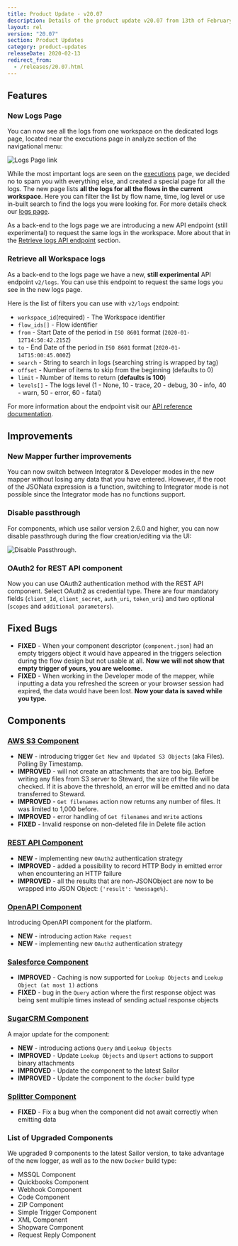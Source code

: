 ```yaml
---
title: Product Update - v20.07
description: Details of the product update v20.07 from 13th of February 2020.
layout: rel
version: "20.07"
section: Product Updates
category: product-updates
releaseDate: 2020-02-13
redirect_from:
  - /releases/20.07.html
---
```


## Features

### New Logs Page

You can now see all the logs from one workspace on the dedicated logs page,
located near the executions page in analyze section of the navigational menu:

![Logs Page link](/assets/img/RN/20.07/logs-page.png)

While the most important logs are seen on the [executions](/getting-started/executions)
page, we decided no to spam you with everything else, and created a special page
for all the logs. The new page lists **all the logs for all the flows in the current workspace**.
Here you can filter the list by flow name, time, log level or use in-built
search to find the logs you were looking for. For more details check our
[logs page](/getting-started/logs-page).

As a back-end to the logs page we are introducing a new API endpoint (still experimental)
to request the same logs in the workspace. More about that in the
[Retrieve logs API endpoint](#retrieve-all-workspace-logs) section.

### Retrieve all Workspace logs

As a back-end to the logs page we have a new, **still experimental** API endpoint `v2/logs`.
You can use this endpoint to request the same logs you see in the new logs page.

Here is the list of filters you can use with `v2/logs` endpoint:

*   `workspace_id`(required) -	The Workspace identifier
*   `flow_ids[]` - Flow identifier
*   `from` - Start Date of the period in `ISO 8601` format (`2020-01-12T14:50:42.215Z`)
*   `to` - End Date of the period in `ISO 8601` format (`2020-01-14T15:00:45.000Z`)
*   `search` - String to search in logs (searching string is wrapped by tag)
*   `offset` - Number of items to skip from the beginning (defaults to 0)
*   `limit`	- Number of items to return (**defaults is 100**)
*   `levels[]` - The logs level (1 - None, 10 - trace, 20 - debug, 30 - info, 40 - warn, 50 - error, 60 - fatal)

For more information about the endpoint visit our [API reference documentation]({{site.data.tenant.apiBaseUri}}/docs/v2/#retrieve-all-workspace-logs).

## Improvements

### New Mapper further improvements

You can now switch between Integrator & Developer modes in the new mapper without
losing any data that you have entered. However, if the root of the JSONata
expression is a function, switching to Integrator mode is not possible since the
Integrator mode has no functions support.

### Disable passthrough

For components, which use sailor version 2.6.0 and higher, you can now disable
passthrough during the flow creation/editing via the UI:

![Disable Passthrough](/assets/img/RN/20.07/disable-passthrough.png).

### OAuth2 for REST API component

Now you can use OAuth2 authentication method with the REST API component. Select
OAuth2 as credential type. There are four mandatory fields (`client_Id`,
`client_secret`, `auth_uri`, `token_uri`) and two optional (`scopes` and `additional parameters`).

## Fixed Bugs

*   **FIXED** - When your component descriptor (`component.json`) had an empty triggers object it would have appeared in the triggers selection during the flow design but not usable at all. **Now we will not show that empty trigger of yours, you are welcome.**
*   **FIXED** - When working in the Developer mode of the mapper, while inputting a data you refreshed the screen or your browser session had expired, the data would have been lost. **Now your data is saved while you type.**

## Components

### [AWS S3 Component](/components/aws-s3/)

*   **NEW** - introducing trigger `Get New and Updated S3 Objects` (aka Files). Polling By Timestamp.
*   **IMPROVED** - will not create an attachments that are too big. Before writing any files from S3 server to Steward, the size of the file will be checked. If it is above the threshold, an error will be emitted and no data transferred to Steward.
*   **IMPROVED** - `Get filenames` action now returns any number of files. It was limited to 1,000 before.
*   **IMPROVED** - error handling of `Get filenames` and `Write` actions
*   **FIXED** - Invalid response on non-deleted file in Delete file action

### [REST API Component](/components/rest-api)

*   **NEW** - implementing new `OAuth2` authentication strategy
*   **IMPROVED** - added a possibility to record HTTP Body in emitted error when encountering an HTTP failure
*   **IMPROVED** - all the results that are non-JSONObject are now to be wrapped into JSON Object: `{'result': %message%}`.

### [OpenAPI Component](/components/open-api/)

Introducing OpenAPI component for the platform.

*   **NEW** - introducing action `Make request`
*   **NEW** - implementing new `OAuth2` authentication strategy

### [Salesforce Component](/components/salesforce/)

*   **IMPROVED** -  Caching is now supported for `Lookup Objects` and `Lookup Object (at most 1)` actions
*   **FIXED** - bug in the `Query` action where the first response object was being sent multiple times instead of sending actual response objects

### [SugarCRM Component](/components/sugarcrm/)

A major update for the component:
*   **NEW** - introducing actions `Query` and `Lookup Objects`
*   **IMPROVED** - Update `Lookup Objects` and `Upsert` actions to support binary attachments
*   **IMPROVED** - Update the component to the latest Sailor
*   **IMPROVED** - Update the component to the `docker` build type

### [Splitter Component](/components/splitter)

*   **FIXED** - Fix a bug when the component did not await correctly when emitting data

### List of Upgraded Components

We upgraded 9 components to the latest Sailor version, to take advantage of the
new logger, as well as to the new `Docker` build type:

*   MSSQL Component
*   Quickbooks Component
*   Webhook Component
*   Code Component
*   ZIP Component
*   Simple Trigger Component
*   XML Component
*   Shopware Component
*   Request Reply Component
